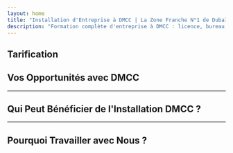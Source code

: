 ```yaml
---
layout: home
title: "Installation d'Entreprise à DMCC | La Zone Franche N°1 de Dubaï pour le Commerce et l'Export"
description: "Formation complète d'entreprise à DMCC : licence, bureau, visas, compte bancaire. Accompagnement professionnel avec résultats garantis."
---
```


<!-- text="Concentrez-vous sur la croissance — laissez iMind gérer les langues." -->
<!-- text="Les salles de classe prennent des années ; iMind offre une compréhension en temps réel aujourd'hui, dans toutes les langues." -->
<!-- text="Investissez dans la croissance, pas dans les maux de tête de traduction. iMind interprète pendant que vous innovez." -->
<!-- <AuthButton text="Essayer la Démo Live →" buttonClass="brand"/> -->

<HeroSection
title="Enregistrement d'Entreprise dans la Zone Franche **DMCC**"
text="Solutions clé en main pour le commerce, la logistique, les matières premières et les opérations commerciales internationales">

</HeroSection>

## Tarification

<PricingPlans :plans="[
  {
    title: 'Commander le service directement auprès de DMCC',
    details: '**29 205** AED  **17** jours',
    items: [
      'Accès direct sans intermédiaires',
      'Pas de frais supplémentaires',
      'Pas de commissions'
    ],
    linkText: 'Order directly',
    linkHref: '/guide/use-cases#negotiations',
    bullet: '💬'
  },
  {
    title: 'Choisissez notre plan **Standard** pour un accompagnement expert',
    details: '**36 555** AED  **17** jours',
    items: [
      'Gain de temps',
      'Résultats prévisibles',
      'Assistance personnelle d\'expert',
      'Transport classe affaires vers les lieux de service',
      'Implication minimale requise'
    ],
    linkText: 'Order from expert',
    linkHref: '/guide/use-cases#operations',
    bullet: '⚡︎'
  },
  {
    title: 'Optez pour notre plan **Premium** pour un accompagnement expert **haut de gamme**',
    details: '**42 055** AED  **15** jours',
    items: [
      'Accueil VIP à l\'aéroport pour une personne',
      'Transferts aéroport-hôtel-aéroport en classe premium',
      'Procédures VIP accélérées',
      'Résultats garantis',
      'Expert personnel disponible 24/7',
      'Transport classe premium vers les lieux de service',
      'Implication minimale requise'
    ],
    linkText: 'Order from expert',
    linkHref: '/guide/use-cases#operations',
    bullet: '💰'
  }
]" />

## Vos Opportunités avec DMCC

<FeatureBlock :card="{
  title: 'Formation Complète d\'Entreprise DMCC',
  details: 'Des licences aux visas et comptes bancaires — nous gérons l\'ensemble du processus pour vous.',
  items: [
    '⚡︎ Licence de commerce, de service ou de conseil délivrée sous 5 à 7 jours ouvrables.',
    '✧ Espace de bureau ou flexi-desk à JLT (Jumeirah Lake Towers).',
    '✧ Visas de résidence UAE pour les propriétaires et employés (validité de 2 ans).',
    '✧ Assistance pour l\'ouverture de comptes bancaires d\'entreprise aux UAE.',
  ],
  link: '/guide/dmcc-setup-process',
  src: {
    light: '/content/iStock-1366951573.jpg',
    dark: '/content/iStock-1366951573.jpg',
  },
  inversion: false
}" />

<FeatureBlock :card="{
  title: 'Pourquoi DMCC est N°1 pour le Commerce International',
  details: 'Une free zone avec une solide réputation internationale, reconnue par les partenaires de l\'UE, des États-Unis et d\'Asie.',
  items: [
    '⚡︎ Image commerciale forte : DMCC est le premier choix pour les sociétés de trading.',
    '✧ 100% de propriété étrangère — aucun partenaire local requis.',
    '✧ Procédures d\'exportation simplifiées, certifications et support logistique.',
    '✧ Large gamme de licences — du commerce de l\'or aux services informatiques.',
  ],
  link: '/guide/why-dmcc',
  src: {
    light: '/content/iStock-1366951573.jpg',
    dark: '/content/iStock-1366951573.jpg',
  },
  inversion: true
}" />

<FeatureBlock :card="{
  title: 'Conformité Garantie et Atténuation des Risques',
  details: 'Alignement complet avec les réglementations UAE et les normes internationales.',
  items: [
    '⚡︎ Préparation des documents KYC et d\'entreprise.',
    '✧ Support pour la conformité UAE AML/CFT [source officielle](https://u.ae/en/information-and-services/business/anti-money-laundering).',
    '✧ Assistance pour l\'enregistrement VAT, ESR et UBO.',
    '✧ Support juridique continu pour votre entreprise après l\'enregistrement.',
  ],
  link: '/guide/compliance-support',
  src: {
    light: '/content/iStock-1366951573.jpg',
    dark: '/content/iStock-1366951573.jpg',
  },
  inversion: false
}" />

---

## Qui Peut Bénéficier de l'Installation DMCC ?

<FeatureCards :features="[
  {
    title: 'Entreprises d\'Import-Export',
    details: 'Pour les entreprises s\'approvisionnant en Chine, en Inde, en Europe et au Moyen-Orient.',
    items: [
      'Processus simplifiés de contrats et de certification.',
      'Commerce fiscalement avantageux via les UAE.',
      'Solide réputation auprès des clients internationaux.',
    ],
    linkText: 'En savoir plus',
    link: '/guide/dmcc-use-cases#import-export'
  },
  {
    title: 'Entreprises de Joaillerie et de Matières Premières',
    details: 'Pour le commerce d\'or, de diamants, de métaux, de café, de thé et de céréales.',
    items: [
      'Licences DMCC spécialisées pour les métaux précieux et les matières premières.',
      'Assistance pour la documentation d\'exportation et les certifications.',
      'Logistique efficace via JAFZA et DP World.',
    ],
    linkText: 'Explorer les solutions',
    link: '/guide/dmcc-use-cases#commodities'
  },
  {
    title: 'Entreprises Technologiques',
    details: 'SaaS, marketing digital, développement de logiciels pour clients internationaux.',
    items: [
      'Adresse prestigieuse en free zone pour votre siège social.',
      'Structure fiscale optimisée avec les avantages des UAE.',
      'Accès aux marchés GCC et MENA avec une licence DMCC.',
    ],
    linkText: 'Voir les études de cas',
    link: '/guide/dmcc-use-cases#it-business'
  }
]" />

---

## Pourquoi Travailler avec Nous ?

<FeatureBlock :card="{
  title: 'Support Expert de la Licence au Premier Contrat',
  details: 'Avec plus de 7 ans d\'expérience, nous sommes spécialisés dans la formation d\'entreprises DMCC pour les activités de commerce et d\'exportation. Notre équipe juridique assure une installation fluide et conforme du début à la fin.',
  items: [
    '✧ Prix transparents avec des forfaits fixes.',
    '✧ Gestionnaire de compte dédié et conseiller juridique pour votre dossier.',
    '✧ Historique éprouvé avec DMCC et les banques des EAU.',
  ],
  link: '/guide/our-services',
  src: {
    light: '/content/iStock-1366951573.jpg',
    dark: '/content/iStock-1366951573.jpg',
  },
  inversion: true
}" />

<AuthButton text="Obtenir un Devis Gratuit →" buttonClass="brand"/>